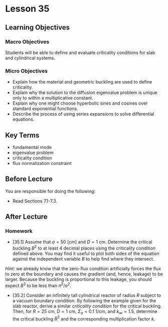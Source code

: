 # Lesson 35

## Learning Objectives

### Macro Objectives

Students will be able to define and evaluate criticality conditions for slab and cylindrical systems.

### Micro Objectives

 - Explain how the material and geometric buckling are used to define criticality.
 - Explain why the solution to the diffusion eigenvalue problem is unique only to within a multiplicative constant.
 - Explain why one might choose hyperbolic sines and cosines over standard exponential functions.
 - Describe the process of using series expansions to solve differential equations.

## Key Terms

 - fundamental mode
 - eigenvalue problem
 - criticality condition
 - flux normalization constraint
  

## Before Lecture

You are responsible for doing the following:

  - Read Sections 7.1-7.3.  
  

## After Lecture

### Homework


- [35.1] Assume that $a=50$ [cm] and $D=1$ cm.  Determine the critical buckling $B^2$ to at least 4 decimal places using the criticality condition defined above.  You may find it useful to plot both sides of the equation against the independent variable $B$ to help find where they intersect.  

*Hint*: we already know that the zero-flux condition artificially forces the flux to zero at the boundary and causes the gradient (and, hence, leakage) to be larger.  Because the buckling is proportional to this leakage, you should expect $B^2$ to be less than $\pi^2/a^2$.

- [35.2] Consider an infinitely tall cylindrical reactor of radius $R$ subject to a vacuum boundary condition.  By following the example given for the slab reactor, derive a similar *criticality condition* for the critical buckling.  Then, for $R = 25$ cm,  $D=1$ cm, $\Sigma_a = 0.1$ 1/cm, and $k_{\infty} = 1.5$, determine the critical buckling $B^2$ and the corresponding multiplication factor $k$.
    

